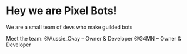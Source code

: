 # Hey we are Pixel Bots!
We are a small team of devs who make guilded bots

Meet the team:
@Aussie_Okay – Owner & Developer
@G4MN – Owner & Developer
